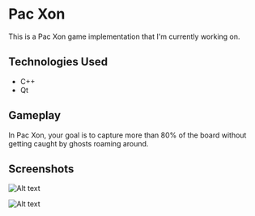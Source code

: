 # Pac Xon
This is a Pac Xon game implementation that I'm currently working on.

## Technologies Used
- C++
- Qt

## Gameplay
In Pac Xon, your goal is to capture more than 80% of the board without getting caught by ghosts roaming around.

## Screenshots
![Alt text](/../master/screenshots/menu.png?raw=true "Menu")

![Alt text](/../master/screenshots/gameplay.png?raw=true "Gameplay")

